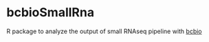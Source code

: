 # bcbioSmallRna
R package to analyze the output of small RNAseq pipeline with [bcbio](http://github.com/chapmanb/bcbio-nextgen)
